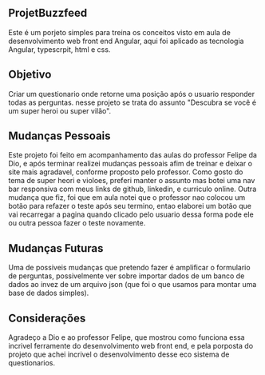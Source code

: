 ## ProjetBuzzfeed

Este é um porjeto simples para treina os conceitos visto em aula de desenvolvimento web front end Angular, aqui foi aplicado as tecnologia Angular, typescrpit, html e css. 

## Objetivo

Criar um questionario onde retorne uma posição após o usuario responder todas as perguntas. nesse projeto se trata do assunto "Descubra se você é um super heroi ou super vilão". 

## Mudanças Pessoais

Este projeto foi feito em acompanhamento das aulas do professor Felipe da Dio, e após terminar realizei mudanças pessoais afim de treinar e deixar o site mais agradavel, conforme proposto pelo professor. Como gosto do tema de super heori e violoes, preferi manter o assunto mas botei uma nav bar responsiva com meus links de github, linkedin, e curriculo online. Outra mudança que fiz, foi que em aula notei que o professor nao colocou um botão para refazer o teste após seu termino, entao elaborei um botão que vai recarregar a pagina quando clicado pelo usuario dessa forma pode ele ou outra pessoa fazer o teste novamente.

## Mudanças Futuras

Uma de possiveis mudanças que pretendo fazer é amplificar o formulario de perguntas, possivelmente ver sobre importar dados de um banco de dados ao invez de um arquivo json (que foi o que usamos para montar uma base de dados simples). 


## Considerações

Agradeço a Dio e ao professor Felipe, que mostrou como funciona essa incrivel ferramente do desenvolvimento web front end, e pela porposta do projeto que achei incrivel o desenvolvimento desse eco sistema de questionarios. 